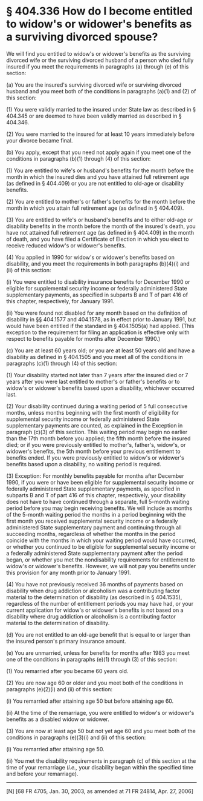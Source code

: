 # § 404.336   How do I become entitled to widow's or widower's benefits as a surviving divorced spouse?

We will find you entitled to widow's or widower's benefits as the surviving divorced wife or the surviving divorced husband of a person who died fully insured if you meet the requirements in paragraphs (a) through (e) of this section: 


(a) You are the insured's surviving divorced wife or surviving divorced husband and you meet both of the conditions in paragraphs (a)(1) and (2) of this section: 


(1) You were validly married to the insured under State law as described in § 404.345 or are deemed to have been validly married as described in § 404.346. 


(2) You were married to the insured for at least 10 years immediately before your divorce became final. 


(b) You apply, except that you need not apply again if you meet one of the conditions in paragraphs (b)(1) through (4) of this section: 


(1) You are entitled to wife's or husband's benefits for the month before the month in which the insured dies and you have attained full retirement age (as defined in § 404.409) or you are not entitled to old-age or disability benefits. 


(2) You are entitled to mother's or father's benefits for the month before the month in which you attain full retirement age (as defined in § 404.409). 


(3) You are entitled to wife's or husband's benefits and to either old-age or disability benefits in the month before the month of the insured's death, you have not attained full retirement age (as defined in § 404.409) in the month of death, and you have filed a Certificate of Election in which you elect to receive reduced widow's or widower's benefits. 


(4) You applied in 1990 for widow's or widower's benefits based on disability, and you meet the requirements in both paragraphs (b)(4)(i) and (ii) of this section: 


(i) You were entitled to disability insurance benefits for December 1990 or eligible for supplemental security income or federally administered State supplementary payments, as specified in subparts B and T of part 416 of this chapter, respectively, for January 1991. 


(ii) You were found not disabled for any month based on the definition of disability in §§ 404.1577 and 404.1578, as in effect prior to January 1991, but would have been entitled if the standard in § 404.1505(a) had applied. (This exception to the requirement for filing an application is effective only with respect to benefits payable for months after December 1990.) 


(c) You are at least 60 years old; or you are at least 50 years old and have a disability as defined in § 404.1505 and you meet all of the conditions in paragraphs (c)(1) through (4) of this section: 


(1) Your disability started not later than 7 years after the insured died or 7 years after you were last entitled to mother's or father's benefits or to widow's or widower's benefits based upon a disability, whichever occurred last. 


(2) Your disability continued during a waiting period of 5 full consecutive months, unless months beginning with the first month of eligibility for supplemental security income or federally administered State supplementary payments are counted, as explained in the Exception in paragraph (c)(3) of this section. This waiting period may begin no earlier than the 17th month before you applied; the fifth month before the insured died; or if you were previously entitled to mother's, father's, widow's, or widower's benefits, the 5th month before your previous entitlement to benefits ended. If you were previously entitled to widow's or widower's benefits based upon a disability, no waiting period is required. 


(3) Exception: For monthly benefits payable for months after December 1990, if you were or have been eligible for supplemental security income or federally administered State supplementary payments, as specified in subparts B and T of part 416 of this chapter, respectively, your disability does not have to have continued through a separate, full 5-month waiting period before you may begin receiving benefits. We will include as months of the 5-month waiting period the months in a period beginning with the first month you received supplemental security income or a federally administered State supplementary payment and continuing through all succeeding months, regardless of whether the months in the period coincide with the months in which your waiting period would have occurred, or whether you continued to be eligible for supplemental security income or a federally administered State supplementary payment after the period began, or whether you met the nondisability requirements for entitlement to widow's or widower's benefits. However, we will not pay you benefits under this provision for any month prior to January 1991. 


(4) You have not previously received 36 months of payments based on disability when drug addiction or alcoholism was a contributing factor material to the determination of disability (as described in § 404.1535), regardless of the number of entitlement periods you may have had, or your current application for widow's or widower's benefits is not based on a disability where drug addiction or alcoholism is a contributing factor material to the determination of disability. 


(d) You are not entitled to an old-age benefit that is equal to or larger than the insured person's primary insurance amount. 


(e) You are unmarried, unless for benefits for months after 1983 you meet one of the conditions in paragraphs (e)(1) through (3) of this section: 


(1) You remarried after you became 60 years old. 


(2) You are now age 60 or older and you meet both of the conditions in paragraphs (e)(2)(i) and (ii) of this section: 


(i) You remarried after attaining age 50 but before attaining age 60. 


(ii) At the time of the remarriage, you were entitled to widow's or widower's benefits as a disabled widow or widower. 


(3) You are now at least age 50 but not yet age 60 and you meet both of the conditions in paragraphs (e)(3)(i) and (ii) of this section:


(i) You remarried after attaining age 50. 


(ii) You met the disability requirements in paragraph (c) of this section at the time of your remarriage (*i.e.,* your disability began within the specified time and before your remarriage).



---

[N] [68 FR 4705, Jan. 30, 2003, as amended at 71 FR 24814, Apr. 27, 2006]




